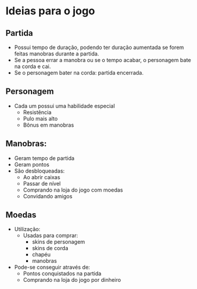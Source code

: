 # Ideias para o jogo
## Partida
- Possui tempo de duração, podendo ter duração aumentada se forem feitas manobras durante a partida.
- Se a pessoa errar a manobra ou se o tempo acabar, o personagem bate na corda e cai.
- Se o personagem bater na corda: partida encerrada.

## Personagem
- Cada um possui uma habilidade especial
  - Resistência
  - Pulo mais alto
  - Bônus em manobras
## Manobras:
- Geram tempo de partida
- Geram pontos
- São desbloqueadas:
  - Ao abrir caixas
  - Passar de nível
  - Comprando na loja do jogo com moedas
  - Convidando amigos
## Moedas
- Utilização:
  - Usadas para comprar:
    - skins de personagem
    - skins de corda
    - chapéu
    - manobras
- Pode-se conseguir através de:
  - Pontos conquistados na partida
  - Comprando na loja do jogo por dinheiro
